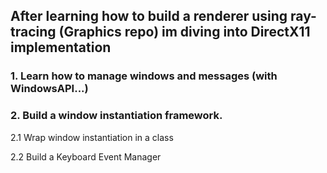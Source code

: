 ## After learning how to build a renderer using ray-tracing (Graphics repo) im diving into DirectX11 implementation

### 1. Learn how to manage windows and messages (with WindowsAPI...)
### 2. Build a window instantiation framework.
   2.1 Wrap window instantiation in a class
   
   2.2 Build a Keyboard Event Manager
